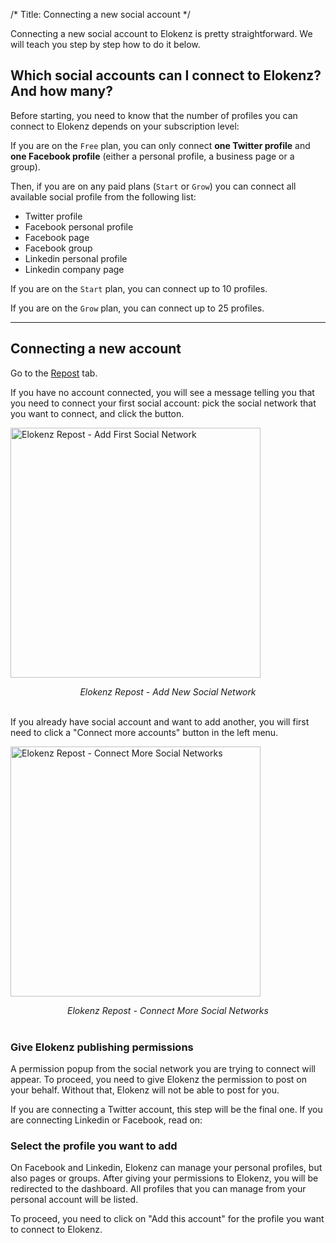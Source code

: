 /*
Title: Connecting a new social account
*/


Connecting a new social account to Elokenz is pretty straightforward. We will teach you step by step how to do it below.

## Which social accounts can I connect to Elokenz? And how many?

Before starting, you need to know that the number of profiles you can connect to Elokenz depends on your subscription level:

If you are on the `Free` plan, you can only connect **one Twitter profile** and **one Facebook profile** (either a personal profile, a business page or a group).

Then, if you are on any paid plans (`Start` or `Grow`) you can connect all available social profile from the following list:

- Twitter profile
- Facebook personal profile
- Facebook page
- Facebook group
- Linkedin personal profile
- Linkedin company page

If you are on the `Start` plan, you can connect up to 10 profiles.

If you are on the `Grow` plan, you can connect up to 25 profiles.

---

## Connecting a new account

Go to the [Repost](https://app.elokenz.com/#/repost) tab.

If you have no account connected, you will see a message telling you that you need to connect your first social account: pick the social network that you want to connect, and click the button.


<img src="/images/getting_started/connect_first_account.png" alt="Elokenz Repost - Add First Social Network" width="400"><center><i>Elokenz Repost - Add New Social Network</i></center><br />

If you already have social account and want to add another, you will first need to click a "Connect more accounts" button in the left menu.


<img src="/images/getting_started/connect_more_accounts_focused.png" alt="Elokenz Repost - Connect More Social Networks" width="400"><center><i>Elokenz Repost - Connect More Social Networks</i></center><br />

### Give Elokenz publishing permissions

A permission popup from the social network you are trying to connect will appear. To proceed, you need to give Elokenz the permission to post on your behalf. Without that, Elokenz will not be able to post for you.

If you are connecting a Twitter account, this step will be the final one. If you are connecting Linkedin or Facebook, read on:

### Select the profile you want to add

On Facebook and Linkedin, Elokenz can manage your personal profiles, but also pages or groups. After giving your permissions to Elokenz, you will be redirected to the dashboard. All profiles that you can manage from your personal account will be listed.

To proceed, you need to click on "Add this account" for the profile you want to connect to Elokenz.


